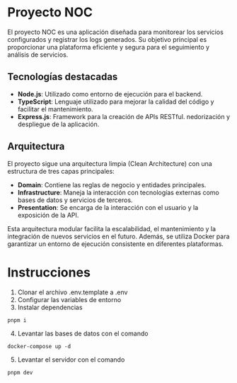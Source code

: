 # Proyecto NOC
El proyecto NOC es una aplicación diseñada para monitorear los servicios configurados y registrar los logs generados. Su objetivo principal es proporcionar una plataforma eficiente y segura para el seguimiento y análisis de servicios.

## Tecnologías destacadas
- **Node.js**: Utilizado como entorno de ejecución para el backend.
- **TypeScript**: Lenguaje utilizado para mejorar la calidad del código y facilitar el mantenimiento.
- **Express.js**: Framework para la creación de APIs RESTful.
nedorización y despliegue de la aplicación.

## Arquitectura
El proyecto sigue una arquitectura limpia (Clean Architecture) con una estructura de tres capas principales:
- **Domain**: Contiene las reglas de negocio y entidades principales.
- **Infrastructure**: Maneja la interacción con tecnologías externas como bases de datos y servicios de terceros.
- **Presentation**: Se encarga de la interacción con el usuario y la exposición de la API.

Esta arquitectura modular facilita la escalabilidad, el mantenimiento y la integración de nuevos servicios en el futuro. Además, se utiliza Docker para garantizar un entorno de ejecución consistente en diferentes plataformas.

# Instrucciones
1. Clonar el archivo .env.template a .env
2. Configurar las variables de entorno
3. Instalar dependencias
```
pnpm i
```
4. Levantar las bases de datos con el comando
```
docker-compose up -d
```
5. Levantar el servidor con el comando
```
pnpm dev
```